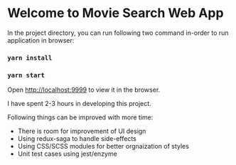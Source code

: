 # Welcome to Movie Search Web App

In the project directory, you can run following two command in-order to run application in browser:

### `yarn install`

### `yarn start`
  
Open [http://localhost:9999](http://localhost:9999) to view it in the browser.

I have spent 2-3 hours in developing this project. 

Following things can be improved with more time:

 - There is room for improvement of UI design
 - Using redux-saga to handle side-effects
 - Using CSS/SCSS modules for better orgnaization of styles
 - Unit test cases using jest/enzyme